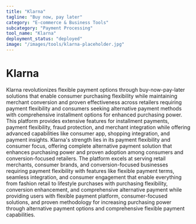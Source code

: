 ```yaml
---
title: "Klarna"
tagline: "Buy now, pay later"
category: "E-commerce & Business Tools"
subcategory: "Payment Processing"
tool_name: "Klarna"
deployment_status: "deployed"
image: "/images/tools/klarna-placeholder.jpg"
---
```


# Klarna

Klarna revolutionizes flexible payment options through buy-now-pay-later solutions that enable consumer purchasing flexibility while maintaining merchant conversion and proven effectiveness across retailers requiring payment flexibility and consumers seeking alternative payment methods with comprehensive installment options for enhanced purchasing power. This platform provides extensive features for installment payments, payment flexibility, fraud protection, and merchant integration while offering advanced capabilities like consumer app, shopping integration, and payment insights. Klarna's strength lies in its payment flexibility and consumer focus, offering complete alternative payment solution that enhances purchasing power and proven adoption among consumers and conversion-focused retailers. The platform excels at serving retail merchants, consumer brands, and conversion-focused businesses requiring payment flexibility with features like flexible payment terms, seamless integration, and consumer engagement that enable everything from fashion retail to lifestyle purchases with purchasing flexibility, conversion enhancement, and comprehensive alternative payment while providing users with flexible payment platform, consumer-focused solutions, and proven methodology for increasing purchasing power through alternative payment options and comprehensive flexible payment capabilities.